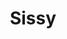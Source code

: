 ---
title: Sissy
date: 
draft: false

# descripcion
description : Aro de plata pasante

materials: Plata 925

color: Plateado

dimensions: 1,6cm diam

code: 01-20-0419

type: "Aros"

categories: []

price: $2.440,00

price_eftvo: $2.075,00

# Images
# first image will be shown in the product page
images:
  # - image: "images/path_to_image"
  # La ubicacion de las imagenes es imagenes/Aros/Aros.Solo Plata/01-20-0419-sissy
  - image: "./images/aros/solo_plata/01-20-0419-argollita-fina_a.JPG"
  - image: "./images/aros/solo_plata/01-20-0419-argollita-fina_b.JPG"
---